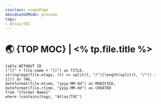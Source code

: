 ```yaml
---
cssclass: scopePage
obsidianUIMode: preview
tags:
- Atlas/TOC
---
```


# 🌏 {TOP MOC} | <% tp.file.title %>

```dataview
table WITHOUT ID
("[[" + file.name + "]]") as TITLE,
string(map(file.etags, (t) => split(t, "/")[length(split(t, "/")) - 1])) as TAG,
dateformat(file.mtime, "yyyy-MM-dd") as MODIFIED,
dateformat(file.ctime, "yyyy-MM-dd") as CREATED
from "{folder Name}"
where !contains(tags, "Atlas/TOC")
```
